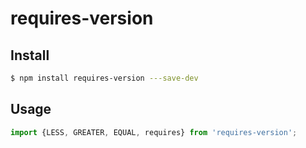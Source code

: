 # requires-version

## Install
```bash
$ npm install requires-version ---save-dev
```

## Usage
```typescript
import {LESS, GREATER, EQUAL, requires} from 'requires-version';
```